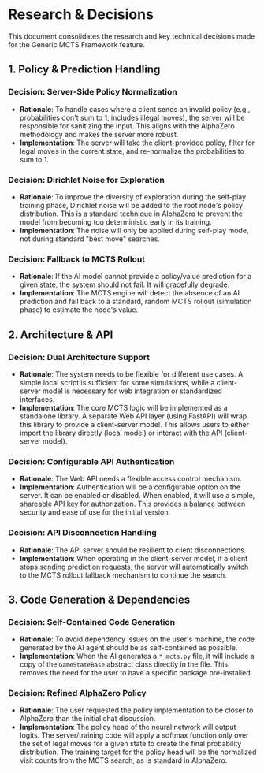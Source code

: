 # Research & Decisions

This document consolidates the research and key technical decisions made for the Generic MCTS Framework feature.

## 1. Policy & Prediction Handling

### Decision: Server-Side Policy Normalization
- **Rationale**: To handle cases where a client sends an invalid policy (e.g., probabilities don't sum to 1, includes illegal moves), the server will be responsible for sanitizing the input. This aligns with the AlphaZero methodology and makes the server more robust.
- **Implementation**: The server will take the client-provided policy, filter for legal moves in the current state, and re-normalize the probabilities to sum to 1.

### Decision: Dirichlet Noise for Exploration
- **Rationale**: To improve the diversity of exploration during the self-play training phase, Dirichlet noise will be added to the root node's policy distribution. This is a standard technique in AlphaZero to prevent the model from becoming too deterministic early in its training.
- **Implementation**: The noise will only be applied during self-play mode, not during standard "best move" searches.

### Decision: Fallback to MCTS Rollout
- **Rationale**: If the AI model cannot provide a policy/value prediction for a given state, the system should not fail. It will gracefully degrade.
- **Implementation**: The MCTS engine will detect the absence of an AI prediction and fall back to a standard, random MCTS rollout (simulation phase) to estimate the node's value.

## 2. Architecture & API

### Decision: Dual Architecture Support
- **Rationale**: The system needs to be flexible for different use cases. A simple local script is sufficient for some simulations, while a client-server model is necessary for web integration or standardized interfaces.
- **Implementation**: The core MCTS logic will be implemented as a standalone library. A separate Web API layer (using FastAPI) will wrap this library to provide a client-server model. This allows users to either import the library directly (local model) or interact with the API (client-server model).

### Decision: Configurable API Authentication
- **Rationale**: The Web API needs a flexible access control mechanism.
- **Implementation**: Authentication will be a configurable option on the server. It can be enabled or disabled. When enabled, it will use a simple, shareable API key for authorization. This provides a balance between security and ease of use for the initial version.

### Decision: API Disconnection Handling
- **Rationale**: The API server should be resilient to client disconnections.
- **Implementation**: When operating in the client-server model, if a client stops sending prediction requests, the server will automatically switch to the MCTS rollout fallback mechanism to continue the search.

## 3. Code Generation & Dependencies

### Decision: Self-Contained Code Generation
- **Rationale**: To avoid dependency issues on the user's machine, the code generated by the AI agent should be as self-contained as possible.
- **Implementation**: When the AI generates a `*_mcts.py` file, it will include a copy of the `GameStateBase` abstract class directly in the file. This removes the need for the user to have a specific package pre-installed.

### Decision: Refined AlphaZero Policy
- **Rationale**: The user requested the policy implementation to be closer to AlphaZero than the initial chat discussion.
- **Implementation**: The policy head of the neural network will output logits. The server/training code will apply a softmax function only over the set of legal moves for a given state to create the final probability distribution. The training target for the policy head will be the normalized visit counts from the MCTS search, as is standard in AlphaZero.
